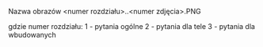 Nazwa obrazów
<numer rozdziału>.<numer zadania>.<numer zdjęcia>.PNG

gdzie numer rozdziału:
1 - pytania ogólne
2 - pytania dla tele
3 - pytania dla wbudowanych
